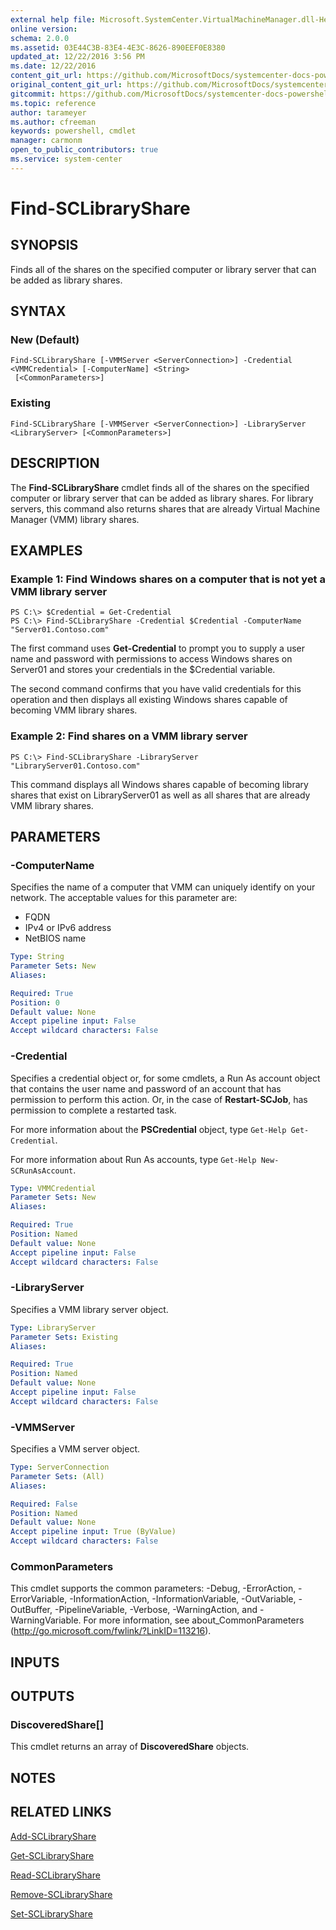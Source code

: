 ```yaml
---
external help file: Microsoft.SystemCenter.VirtualMachineManager.dll-Help.xml
online version: 
schema: 2.0.0
ms.assetid: 03E44C3B-83E4-4E3C-8626-890EEF0E8380
updated_at: 12/22/2016 3:56 PM
ms.date: 12/22/2016
content_git_url: https://github.com/MicrosoftDocs/systemcenter-docs-powershell/blob/live/systemcenter-cmdlets/SystemCenter2016/VirtualMachineManager/vlatest/Find-SCLibraryShare.md
original_content_git_url: https://github.com/MicrosoftDocs/systemcenter-docs-powershell/blob/live/systemcenter-cmdlets/SystemCenter2016/VirtualMachineManager/vlatest/Find-SCLibraryShare.md
gitcommit: https://github.com/MicrosoftDocs/systemcenter-docs-powershell/blob/96e5647587661652225fbdd2c797cd4d59d542bc/systemcenter-cmdlets/SystemCenter2016/VirtualMachineManager/vlatest/Find-SCLibraryShare.md
ms.topic: reference
author: tarameyer
ms.author: cfreeman
keywords: powershell, cmdlet
manager: carmonm
open_to_public_contributors: true
ms.service: system-center
---
```


# Find-SCLibraryShare

## SYNOPSIS
Finds all of the shares on the specified computer or library server that can be added as library shares.

## SYNTAX

### New (Default)
```
Find-SCLibraryShare [-VMMServer <ServerConnection>] -Credential <VMMCredential> [-ComputerName] <String>
 [<CommonParameters>]
```

### Existing
```
Find-SCLibraryShare [-VMMServer <ServerConnection>] -LibraryServer <LibraryServer> [<CommonParameters>]
```

## DESCRIPTION
The **Find-SCLibraryShare** cmdlet finds all of the shares on the specified computer or library server that can be added as library shares.
For library servers, this command also returns shares that are already Virtual Machine Manager (VMM) library shares.

## EXAMPLES

### Example 1: Find Windows shares on a computer that is not yet a VMM library server
```
PS C:\> $Credential = Get-Credential
PS C:\> Find-SCLibraryShare -Credential $Credential -ComputerName "Server01.Contoso.com"
```

The first command uses **Get-Credential** to prompt you to supply a user name and password with permissions to access Windows shares on Server01 and stores your credentials in the $Credential variable.

The second command confirms that you have valid credentials for this operation and then displays all existing Windows shares capable of becoming VMM library shares.

### Example 2: Find shares on a VMM library server
```
PS C:\> Find-SCLibraryShare -LibraryServer "LibraryServer01.Contoso.com"
```

This command displays all Windows shares capable of becoming library shares that exist on LibraryServer01 as well as all shares that are already VMM library shares.

## PARAMETERS

### -ComputerName
Specifies the name of a computer that VMM can uniquely identify on your network.
The acceptable values for this parameter are:

- FQDN
- IPv4 or IPv6 address
- NetBIOS name

```yaml
Type: String
Parameter Sets: New
Aliases: 

Required: True
Position: 0
Default value: None
Accept pipeline input: False
Accept wildcard characters: False
```

### -Credential
Specifies a credential object or, for some cmdlets, a Run As account object that contains the user name and password of an account that has permission to perform this action.
Or, in the case of **Restart-SCJob**, has permission to complete a restarted task. 

For more information about the **PSCredential** object, type `Get-Help Get-Credential`.

For more information about Run As accounts, type `Get-Help New-SCRunAsAccount`.

```yaml
Type: VMMCredential
Parameter Sets: New
Aliases: 

Required: True
Position: Named
Default value: None
Accept pipeline input: False
Accept wildcard characters: False
```

### -LibraryServer
Specifies a VMM library server object.

```yaml
Type: LibraryServer
Parameter Sets: Existing
Aliases: 

Required: True
Position: Named
Default value: None
Accept pipeline input: False
Accept wildcard characters: False
```

### -VMMServer
Specifies a VMM server object.

```yaml
Type: ServerConnection
Parameter Sets: (All)
Aliases: 

Required: False
Position: Named
Default value: None
Accept pipeline input: True (ByValue)
Accept wildcard characters: False
```

### CommonParameters
This cmdlet supports the common parameters: -Debug, -ErrorAction, -ErrorVariable, -InformationAction, -InformationVariable, -OutVariable, -OutBuffer, -PipelineVariable, -Verbose, -WarningAction, and -WarningVariable. For more information, see about_CommonParameters (http://go.microsoft.com/fwlink/?LinkID=113216).

## INPUTS

## OUTPUTS

### DiscoveredShare[]
This cmdlet returns an array of **DiscoveredShare** objects.

## NOTES

## RELATED LINKS

[Add-SCLibraryShare](xref:SystemCenter2016/VirtualMachineManager/vlatest/Add-SCLibraryShare.md)

[Get-SCLibraryShare](xref:SystemCenter2016/VirtualMachineManager/vlatest/Get-SCLibraryShare.md)

[Read-SCLibraryShare](xref:SystemCenter2016/VirtualMachineManager/vlatest/Read-SCLibraryShare.md)

[Remove-SCLibraryShare](xref:SystemCenter2016/VirtualMachineManager/vlatest/Remove-SCLibraryShare.md)

[Set-SCLibraryShare](xref:SystemCenter2016/VirtualMachineManager/vlatest/Set-SCLibraryShare.md)

